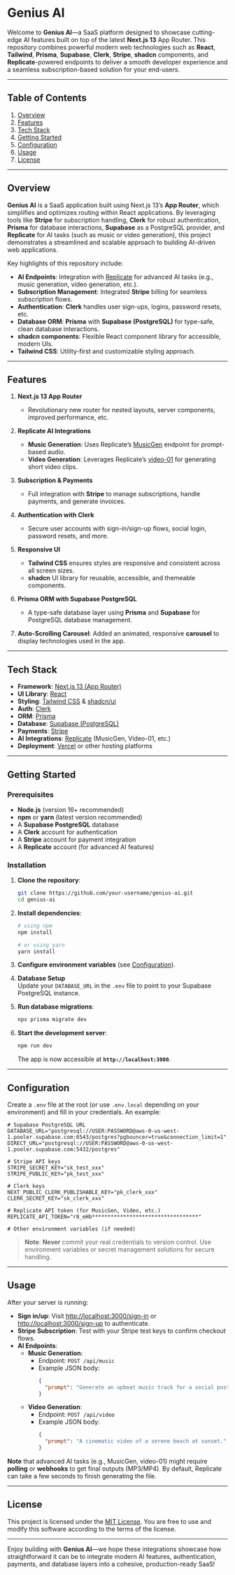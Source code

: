 # Genius AI

Welcome to **Genius AI**—a SaaS platform designed to showcase cutting-edge AI features built on top of the latest **Next.js 13** App Router. This repository combines powerful modern web technologies such as **React**, **Tailwind**, **Prisma**, **Supabase**, **Clerk**, **Stripe**, **shadcn** components, and **Replicate**-powered endpoints to deliver a smooth developer experience and a seamless subscription-based solution for your end-users.

---

## Table of Contents

1. [Overview](#overview)
2. [Features](#features)
3. [Tech Stack](#tech-stack)
4. [Getting Started](#getting-started)
5. [Configuration](#configuration)
6. [Usage](#usage)
7. [License](#license)

---

## Overview

**Genius AI** is a SaaS application built using Next.js 13’s **App Router**, which simplifies and optimizes routing within React applications. By leveraging tools like **Stripe** for subscription handling, **Clerk** for robust authentication, **Prisma** for database interactions, **Supabase** as a PostgreSQL provider, and **Replicate** for AI tasks (such as music or video generation), this project demonstrates a streamlined and scalable approach to building AI-driven web applications.

Key highlights of this repository include:

- **AI Endpoints**: Integration with [Replicate](https://replicate.com/) for advanced AI tasks (e.g., music generation, video generation, etc.).
- **Subscription Management**: Integrated **Stripe** billing for seamless subscription flows.
- **Authentication**: **Clerk** handles user sign-ups, logins, password resets, etc.
- **Database ORM**: **Prisma** with **Supabase (PostgreSQL)** for type-safe, clean database interactions.
- **shadcn components**: Flexible React component library for accessible, modern UIs.
- **Tailwind CSS**: Utility-first and customizable styling approach.

---

## Features

1. **Next.js 13 App Router**

   - Revolutionary new router for nested layouts, server components, improved performance, etc.

2. **Replicate AI Integrations**

   - **Music Generation**: Uses Replicate’s [MusicGen](https://replicate.com/meta/musicgen) endpoint for prompt-based audio.
   - **Video Generation**: Leverages Replicate’s [video-01](https://replicate.com/minimax/video-01) for generating short video clips.

3. **Subscription & Payments**

   - Full integration with **Stripe** to manage subscriptions, handle payments, and generate invoices.

4. **Authentication with Clerk**

   - Secure user accounts with sign-in/sign-up flows, social login, password resets, and more.

5. **Responsive UI**

   - **Tailwind CSS** ensures styles are responsive and consistent across all screen sizes.
   - **shadcn** UI library for reusable, accessible, and themeable components.

6. **Prisma ORM with Supabase PostgreSQL**

   - A type-safe database layer using **Prisma** and **Supabase** for PostgreSQL database management.

7. **Auto-Scrolling Carousel**: Added an animated, responsive **carousel** to display technologies used in the app.

---

## Tech Stack

- **Framework**: [Next.js 13 (App Router)](https://nextjs.org/docs/app)
- **UI Library**: [React](https://reactjs.org/)
- **Styling**: [Tailwind CSS](https://tailwindcss.com/) & [shadcn/ui](https://ui.shadcn.com/)
- **Auth**: [Clerk](https://clerk.dev/)
- **ORM**: [Prisma](https://www.prisma.io/)
- **Database**: [Supabase (PostgreSQL)](https://supabase.com/)
- **Payments**: [Stripe](https://stripe.com/)
- **AI Integrations**: [Replicate](https://replicate.com/) (MusicGen, Video-01, etc.)
- **Deployment**: [Vercel](https://vercel.com/) or other hosting platforms

---

## Getting Started

### Prerequisites

- **Node.js** (version 16+ recommended)
- **npm** or **yarn** (latest version recommended)
- A **Supabase PostgreSQL** database
- A **Clerk** account for authentication
- A **Stripe** account for payment integration
- A **Replicate** account (for advanced AI features)

### Installation

1. **Clone the repository**:

   ```bash
   git clone https://github.com/your-username/genius-ai.git
   cd genius-ai
   ```

2. **Install dependencies**:

   ```bash
   # using npm
   npm install

   # or using yarn
   yarn install
   ```

3. **Configure environment variables** (see [Configuration](#configuration)).

4. **Database Setup**  
   Update your `DATABASE_URL` in the `.env` file to point to your Supabase PostgreSQL instance.

5. **Run database migrations**:

   ```bash
   npx prisma migrate dev
   ```

6. **Start the development server**:

   ```bash
   npm run dev
   ```

   The app is now accessible at **`http://localhost:3000`**.

---

## Configuration

Create a `.env` file at the root (or use `.env.local` depending on your environment) and fill in your credentials. An example:

```plaintext
# Supabase PostgreSQL URL
DATABASE_URL="postgresql://USER:PASSWORD@aws-0-us-west-1.pooler.supabase.com:6543/postgres?pgbouncer=true&connection_limit=1"
DIRECT_URL="postgresql://USER:PASSWORD@aws-0-us-west-1.pooler.supabase.com:5432/postgres"

# Stripe API keys
STRIPE_SECRET_KEY="sk_test_xxx"
STRIPE_PUBLIC_KEY="pk_test_xxx"

# Clerk keys
NEXT_PUBLIC_CLERK_PUBLISHABLE_KEY="pk_clerk_xxx"
CLERK_SECRET_KEY="sk_clerk_xxx"

# Replicate API token (for MusicGen, Video, etc.)
REPLICATE_API_TOKEN="r8_eHb**********************************"

# Other environment variables (if needed)
```

> **Note**: **Never** commit your real credentials to version control. Use environment variables or secret management solutions for secure handling.

---

## Usage

After your server is running:

- **Sign in/up**: Visit [http://localhost:3000/sign-in](http://localhost:3000/sign-in) or [http://localhost:3000/sign-up](http://localhost:3000/sign-up) to authenticate.
- **Stripe Subscription**: Test with your Stripe test keys to confirm checkout flows.
- **AI Endpoints**:
  - **Music Generation**:
    - Endpoint: `POST /api/music`
    - Example JSON body:
      ```json
      {
        "prompt": "Generate an upbeat music track for a social post."
      }
      ```
  - **Video Generation**:
    - Endpoint: `POST /api/video`
    - Example JSON body:
      ```json
      {
        "prompt": "A cinematic video of a serene beach at sunset."
      }
      ```

**Note** that advanced AI tasks (e.g., MusicGen, video-01) might require **polling** or **webhooks** to get final outputs (MP3/MP4). By default, Replicate can take a few seconds to finish generating the file.

---

## License

This project is licensed under the [MIT License](LICENSE). You are free to use and modify this software according to the terms of the license.

---

Enjoy building with **Genius AI**—we hope these integrations showcase how straightforward it can be to integrate modern AI features, authentication, payments, and database layers into a cohesive, production-ready SaaS!
